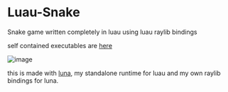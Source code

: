 # Luau-Snake
Snake game written completely in luau using luau raylib bindings

self contained executables are [here](https://github.com/KinexDev/Luau-Snake/releases/tag/Release)

![image](https://github.com/user-attachments/assets/4b9c0ddd-863d-4119-90dc-dbe3e41a68a4)

this is made with [luna](https://github.com/KinexDev/Luna/tree/main), my standalone runtime for luau and my own raylib bindings for luna.
